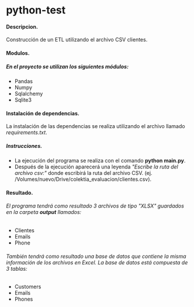 # python-test

#### Descripcion.

Construcción de un ETL utilizando el archivo CSV clientes.

#### Modulos.

##### En el proyecto se utilizan los siguientes módulos: 
- Pandas
- Numpy
- Sqlalchemy
- Sqlite3

#### Instalación de dependencias.
La instalación de las dependencias se realiza utilizando el archivo llamado *requirements.txt*.

##### Instrucciones.
- La ejecución del programa se realiza con el comando **python main.py**.
- Después de la ejecución aparecerá una leyenda *"Escribe la ruta del archivo csv:"* donde escribirá la ruta del archivo CSV. (ej. /Volumes/nuevo/Drive/colektia_evaluacion/clientes.csv).

#### Resultado.

###### El programa tendrá como resultado 3 archivos de tipo *"XLSX"*  guardados en la carpeta **output** llamados:
- Clientes
- Emails
- Phone

###### También tendrá como resultado una base de datos que contiene la misma información de los archivos en Excel. La base de datos está compuesta de 3 tablas:
- Customers
- Emails
- Phones
